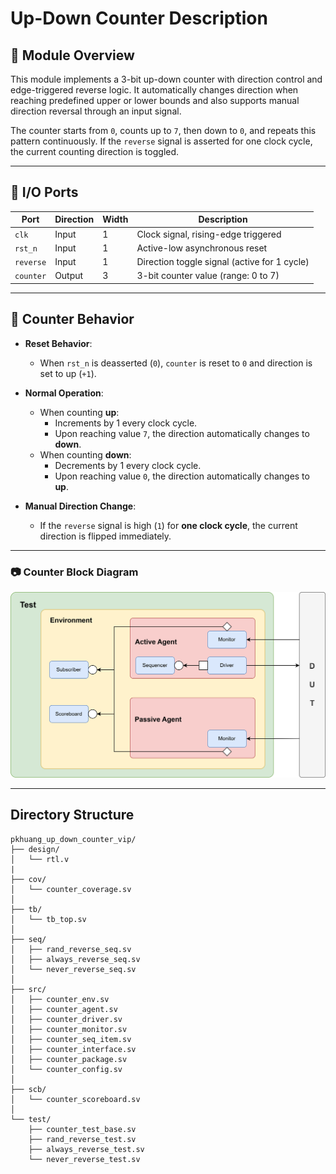 # Up-Down Counter Description

## 📘 Module Overview

This module implements a 3-bit up-down counter with direction control and edge-triggered reverse logic. It automatically changes direction when reaching predefined upper or lower bounds and also supports manual direction reversal through an input signal.

The counter starts from `0`, counts up to `7`, then down to `0`, and repeats this pattern continuously. If the `reverse` signal is asserted for one clock cycle, the current counting direction is toggled.

---

## 🔧 I/O Ports

| Port     | Direction | Width | Description                                      |
|----------|-----------|-------|--------------------------------------------------|
| `clk`    | Input     | 1     | Clock signal, rising-edge triggered              |
| `rst_n`  | Input     | 1     | Active-low asynchronous reset                    |
| `reverse`| Input     | 1     | Direction toggle signal (active for 1 cycle)     |
| `counter`| Output    | 3     | 3-bit counter value (range: 0 to 7)              |

---

## 🔁 Counter Behavior

- **Reset Behavior**:
  - When `rst_n` is deasserted (`0`), `counter` is reset to `0` and direction is set to up (`+1`).
  
- **Normal Operation**:
  - When counting **up**:
    - Increments by 1 every clock cycle.
    - Upon reaching value `7`, the direction automatically changes to **down**.
  - When counting **down**:
    - Decrements by 1 every clock cycle.
    - Upon reaching value `0`, the direction automatically changes to **up**.

- **Manual Direction Change**:
  - If the `reverse` signal is high (`1`) for **one clock cycle**, the current direction is flipped immediately.

---

### 📷 Counter Block Diagram

![Counter Block Diagram](counter_diagram.png)

---

## Directory Structure
```
pkhuang_up_down_counter_vip/
├── design/
│   └── rtl.v
|
├── cov/
│   └── counter_coverage.sv
│
├── tb/
│   └── tb_top.sv
│
├── seq/
│   ├── rand_reverse_seq.sv
│   ├── always_reverse_seq.sv
│   └── never_reverse_seq.sv
│
├── src/
│   ├── counter_env.sv
│   ├── counter_agent.sv
│   ├── counter_driver.sv
│   ├── counter_monitor.sv
│   ├── counter_seq_item.sv
│   ├── counter_interface.sv
│   ├── counter_package.sv
│   └── counter_config.sv
│
├── scb/
│   └── counter_scoreboard.sv
│
└── test/
    ├── counter_test_base.sv
    ├── rand_reverse_test.sv
    ├── always_reverse_test.sv
    └── never_reverse_test.sv
```